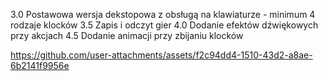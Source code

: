 
3.0 Postawowa wersja dekstopowa z obsługą na klawiaturze - minimum 4 rodzaje klocków
3.5 Zapis i odczyt gier
4.0 Dodanie efektów dźwiękowych przy akcjach
4.5 Dodanie animacji przy zbijaniu klocków



https://github.com/user-attachments/assets/f2c94dd4-1510-43d2-a8ae-6b2141f9956e

